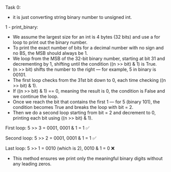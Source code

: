 Task 0:

- it is just converting string binary number to unsigned int.


1 - print_binary:

- We assume the largest size for an int is 4 bytes (32 bits) and use a for loop to print out the binary number.
- To print the exact number of bits for a decimal number with no sign and no BS, the MSB should always be 1.
- We loop from the MSB of the 32-bit binary number, starting at bit 31 and decrementing by 1, shifting until the condition ((n >> bit) & 1) is True.
- (n >> bit) shifts the number to the right — for example, 5 in binary is 00101.
- The first loop checks from the 31st bit down to 0, each time checking ((n >> bit) & 1).
- If ((n >> bit) & 1) == 0, meaning the result is 0, the condition is False and we continue the loop.
- Once we reach the bit that contains the first 1 — for 5 (binary 101), the condition becomes True and breaks the loop with bit = 2.
- Then we do a second loop starting from bit = 2 and decrement to 0, printing each bit using ((n >> bit) & 1).

First loop:
5 >> 3 = 0001, 0001 & 1 = 1 ✅

Second loop:
5 >> 2 = 0001, 0001 & 1 = 1 ✅

Last loop:
5 >> 1 = 0010 (which is 2), 0010 & 1 = 0 ❌

- This method ensures we print only the meaningful binary digits without any leading zeros.

